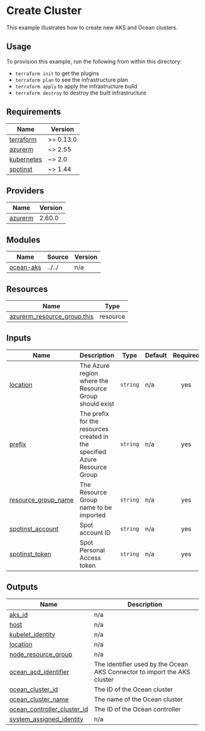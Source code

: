 # Create Cluster

This example illustrates how to create new AKS and Ocean clusters.

## Usage

To provision this example, run the following from within this directory:
- `terraform init` to get the plugins
- `terraform plan` to see the infrastructure plan
- `terraform apply` to apply the infrastructure build
- `terraform destroy` to destroy the built infrastructure

<!-- BEGINNING OF PRE-COMMIT-TERRAFORM DOCS HOOK -->
## Requirements

| Name | Version |
|------|---------|
| <a name="requirement_terraform"></a> [terraform](#requirement\_terraform) | >= 0.13.0 |
| <a name="requirement_azurerm"></a> [azurerm](#requirement\_azurerm) | ~> 2.55 |
| <a name="requirement_kubernetes"></a> [kubernetes](#requirement\_kubernetes) | ~> 2.0 |
| <a name="requirement_spotinst"></a> [spotinst](#requirement\_spotinst) | ~> 1.44 |

## Providers

| Name | Version |
|------|---------|
| <a name="provider_azurerm"></a> [azurerm](#provider\_azurerm) | 2.60.0 |

## Modules

| Name | Source | Version |
|------|--------|---------|
| <a name="module_ocean-aks"></a> [ocean-aks](#module\_ocean-aks) | ../../ | n/a |

## Resources

| Name | Type |
|------|------|
| [azurerm_resource_group.this](https://registry.terraform.io/providers/hashicorp/azurerm/latest/docs/resources/resource_group) | resource |

## Inputs

| Name | Description | Type | Default | Required |
|------|-------------|------|---------|:--------:|
| <a name="input_location"></a> [location](#input\_location) | The Azure region where the Resource Group should exist | `string` | n/a | yes |
| <a name="input_prefix"></a> [prefix](#input\_prefix) | The prefix for the resources created in the specified Azure Resource Group | `string` | n/a | yes |
| <a name="input_resource_group_name"></a> [resource\_group\_name](#input\_resource\_group\_name) | The Resource Group name to be imported | `string` | n/a | yes |
| <a name="input_spotinst_account"></a> [spotinst\_account](#input\_spotinst\_account) | Spot account ID | `string` | n/a | yes |
| <a name="input_spotinst_token"></a> [spotinst\_token](#input\_spotinst\_token) | Spot Personal Access token | `string` | n/a | yes |

## Outputs

| Name | Description |
|------|-------------|
| <a name="output_aks_id"></a> [aks\_id](#output\_aks\_id) | n/a |
| <a name="output_host"></a> [host](#output\_host) | n/a |
| <a name="output_kubelet_identity"></a> [kubelet\_identity](#output\_kubelet\_identity) | n/a |
| <a name="output_location"></a> [location](#output\_location) | n/a |
| <a name="output_node_resource_group"></a> [node\_resource\_group](#output\_node\_resource\_group) | n/a |
| <a name="output_ocean_acd_identifier"></a> [ocean\_acd\_identifier](#output\_ocean\_acd\_identifier) | The identifier used by the Ocean AKS Connector to import the AKS cluster |
| <a name="output_ocean_cluster_id"></a> [ocean\_cluster\_id](#output\_ocean\_cluster\_id) | The ID of the Ocean cluster |
| <a name="output_ocean_cluster_name"></a> [ocean\_cluster\_name](#output\_ocean\_cluster\_name) | The name of the Ocean cluster |
| <a name="output_ocean_controller_cluster_id"></a> [ocean\_controller\_cluster\_id](#output\_ocean\_controller\_cluster\_id) | The ID of the Ocean controller |
| <a name="output_system_assigned_identity"></a> [system\_assigned\_identity](#output\_system\_assigned\_identity) | n/a |
<!-- END OF PRE-COMMIT-TERRAFORM DOCS HOOK -->
